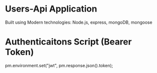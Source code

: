 # Users-Api Application

Built using Modern technologies: Node.js, express, mongoDB, mongoose

# Authenticaitons Script (Bearer Token)

pm.environment.set("jwt", pm.response.json().token);

